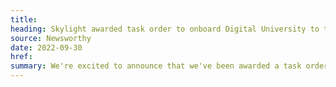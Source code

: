 ```yaml
---
title:
heading: Skylight awarded task order to onboard Digital University to the BESPIN Design Studio platform
source: Newsworthy
date: 2022-09-30
href:
summary: We're excited to announce that we've been awarded a task order by the U.S. Air Force (USAF), under the BESPIN Design Studio SBIR Phase III IDIQ, to onboard the Digital University (DU) product team to the BESPIN Design Studio platform. Through this platform, DU will gain access to a suite of tools for delivering better user experiences, including <a href="/work/experience/usaf-bespin-design-system/">modern design systems</a>.
---
```

